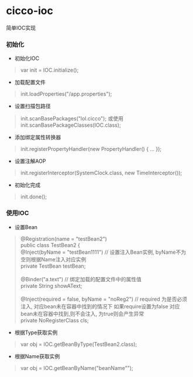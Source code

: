 # cicco-ioc
简单IOC实现

### 初始化
- 初始化IOC
> var init = IOC.initialize();
- 加载配置文件
> init.loadProperties("/app.properties");
- 设置扫描包路径
> init.scanBasePackages("lol.cicco"); 或使用 init.scanBasePackageClasses(IOC.class);
- 添加绑定属性转换器
> init.registerPropertyHandler(new PropertyHandler<LocalDateTime>() {
>   ...
> });
- 设置注解AOP
> init.registerInterceptor(SystemClock.class, new TimeInterceptor());
- 初始化完成
> init.done();

### 使用IOC

- 设置Bean
> @Registration(name = "testBean2") <br>
> public class TestBean2 {          <br>
>    @Inject(byName = "testBean1111") // 设置注入Bean实例, byName不为空则根据Name注入对应实例 <br>
>    private TestBean testBean;     <br>
> <br>
>    @Binder("a.text") // 绑定加载的配置文件中的属性值 <br>
>    private String showAText; <br>
> <br>
>    @Inject(required = false, byName = "noReg2") // required 为是否必须注入, 对应bean未在容器中找到的情况下 如果require设置为false 对应bean未在容器中找到,则不会注入, 为true则会产生异常 <br>
>    private NoRegisterClass cls; <br>

- 根据Type获取实例
> var obj = IOC.getBeanByType(TestBean2.class);
- 根据Name获取实例
> var obj = IOC.getBeanByName("beanName"");
